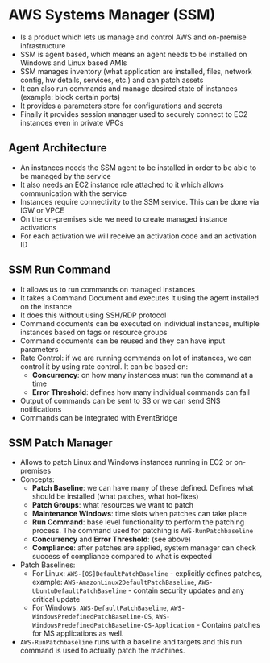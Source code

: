 # AWS Systems Manager (SSM)

- Is a product which lets us manage and control AWS and on-premise infrastructure
- SSM is agent based, which means an agent needs to be installed on Windows and Linux based AMIs
- SSM manages inventory (what application are installed, files, network config, hw details, services, etc.) and can patch assets
- It can also run commands and manage desired state of instances (example: block certain ports)
- It provides a parameters store for configurations and secrets
- Finally it provides session manager used to securely connect to EC2 instances even in private VPCs

## Agent Architecture

- An instances needs the SSM agent to be installed in order to be able to be managed by the service
- It also needs an EC2 instance role attached to it which allows communication with the service
- Instances require connectivity to the SSM service. This can be done via IGW or VPCE
- On the on-premises side we need to create managed instance activations
- For each activation we will receive an activation code and an activation ID

## SSM Run Command

- It allows us to run commands on managed instances
- It takes a Command Document and executes it using the agent installed on the instance
- It does this without using SSH/RDP protocol
- Command documents can be executed on individual instances, multiple instances based on tags or resource groups
- Command documents can be reused and they can have input parameters
- Rate Control: if we are running commands on lot of instances, we can control it by using rate control. It can be based on:
    - **Concurrency**: on how many instances must run the command at a time
    - **Error Threshold**: defines how many individual commands can fail
- Output of commands can be sent to S3 or we can send SNS notifications
- Commands can be integrated with EventBridge

## SSM Patch Manager

- Allows to patch Linux and Windows instances running in EC2 or on-premises
- Concepts:
    - **Patch Baseline**: we can have many of these defined. Defines what should be installed (what patches, what hot-fixes)
    - **Patch Groups**: what resources we want to patch
    - **Maintenance Windows**: time slots when patches can take place
    - **Run Command**: base level functionality to perform the patching process. The command used for patching is `AWS-RunPatchbaseline`
    - **Concurrency** and **Error Threshold**: (see above)
    - **Compliance**: after patches are applied, system manager can check success of compliance compared to what is expected
- Patch Baselines:
    - For Linux: `AWS-[OS]DefaultPatchBaseline` - explicitly defines patches, example: `AWS-AmazonLinux2DefaultPatchBaseline`, `AWS-UbuntuDefaultPatchBaseline` - contain security updates and any critical update
    - For Windows: `AWS-DefaultPatchBaseline`, `AWS-WindowsPredefinedPatchBaseline-OS`, `AWS-WindowsPredefinedPatchBaseline-OS-Application` - Contains patches for MS applications as well.
- `AWS-RunPatchbaseline` runs with a baseline and targets and this run command is used to actually patch the machines.


